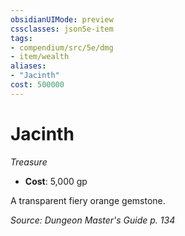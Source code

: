 ```yaml
---
obsidianUIMode: preview
cssclasses: json5e-item
tags:
- compendium/src/5e/dmg
- item/wealth
aliases: 
- "Jacinth"
cost: 500000
---
```

# Jacinth
*Treasure*  

- **Cost**: 5,000 gp

A transparent fiery orange gemstone.

*Source: Dungeon Master's Guide p. 134*